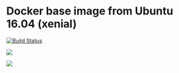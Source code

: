 # Docker base image from Ubuntu 16.04 (xenial)

[![Build Status](https://travis-ci.org/datencia/docker-base.svg?branch=master)](https://travis-ci.org/datencia/docker-base)

[![](https://images.microbadger.com/badges/image/datencia/base.svg)](https://microbadger.com/images/datencia/base "Get your own image badge on microbadger.com")

[![](https://images.microbadger.com/badges/version/datencia/base.svg)](https://microbadger.com/images/datencia/base "Get your own version badge on microbadger.com")
